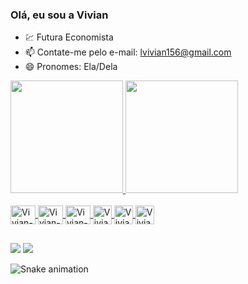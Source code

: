 ### Olá, eu sou a Vivian 

-  💹 Futura Economista
- 📫 Contate-me pelo e-mail: lvivian156@gmail.com
- 😄 Pronomes: Ela/Dela


<a href="https://github.com/vivianriva">
  <img height="180em" src="https://github-readme-stats.vercel.app/api?username=vivianriva&show_icons=true&theme=dracula&include_all_commits=true&count_private=true"/>
  <img height="180em" src="https://github-readme-stats.vercel.app/api/top-langs/?username=vivianriva&layout=compact&langs_count=7&theme=dracula"/>
</div>

<div style="display: inline_block"><br>
  
  <img align="center" alt="Vivian-Canvas" height="30" width="40" src="https://cdn.jsdelivr.net/gh/devicons/devicon/icons/canva/canva-original.svg" /> 
   <img align="center" alt="Vivian-android" height="30" width="40" src="https://cdn.jsdelivr.net/gh/devicons/devicon/icons/android/android-original.svg" />
    <img align="center" alt="Vivian-chrome" height="30"
    width="40"src="https://cdn.jsdelivr.net/gh/devicons/devicon/icons/chrome/chrome-original-wordmark.svg" />
    <img align="center" alt="Vivian-github" height="30"
    src="https://cdn.jsdelivr.net/gh/devicons/devicon/icons/github/github-original.svg" />
     <img align="center" alt="Vivian-windows" height="30"
     img src="https://cdn.jsdelivr.net/gh/devicons/devicon/icons/windows8/windows8-original.svg" />
     <img align="center" alt="Vivian-google" height="30"
src="https://cdn.jsdelivr.net/gh/devicons/devicon/icons/google/google-original-wordmark.svg" />
          
  </div>
  
##

 
  <a href = "mailto:lvivian156@gmail.com"><img src="https://img.shields.io/badge/-Gmail-%23333?style=for-the-badge&logo=gmail&logoColor=white" target="_blank"></a>
  <a href="https://instagram.com/vivian_lima03" target="_blank"><img src="https://img.shields.io/badge/-Instagram-%23E4405F?style=for-the-badge&logo=instagram&logoColor=white" target="_blank"></a>
  
![Snake animation](https://github.com/vivianriva/vivianriva/blob/output/github-contribution-grid-snake.svg)
 
</div>
